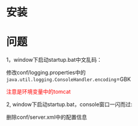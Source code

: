 # 安装



# 问题

1，window下启动startup.bat中文乱码：

修改conf/logging.properties中的`java.util.logging.ConsoleHandler.encoding`=GBK

<span style="color:red">注意是环境变量中的tomcat</span>

2, window下启动startup.bat，console窗口一闪而过:

删除conf/server.xml中的<Context>配置信息